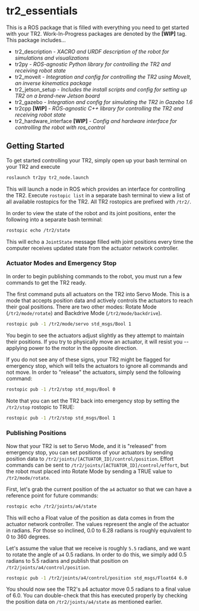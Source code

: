 # tr2_essentials
This is a ROS package that is filled with everything you need to get started with your TR2. Work-In-Progress packages are denoted by the **[WIP]** tag. This package includes...
 - tr2_description - *XACRO and URDF description of the robot for simulations and visualizations*
 - tr2py - *ROS-agnostic Python library for controlling the TR2 and receiving robot state*
 - tr2_moveit - *Integration and config for controlling the TR2 using MoveIt, an inverse kinematics package*
 - tr2_jetson_setup - *Includes the install scripts and config for setting up TR2 on a brand-new Jetson board*
 - tr2_gazebo - *Integration and config for simulating the TR2 in Gazebo 1.6*
 - tr2cpp **[WIP]** - *ROS-agnostic C++ library for controlling the TR2 and receiving robot state*
 - tr2_hardware_interface **[WIP]** - *Config and hardware interface for controlling the robot with ros_control*

## Getting Started
To get started controlling your TR2, simply open up your bash terminal on your TR2 and execute
```sh
roslaunch tr2py tr2_node.launch
```
This will launch a node in ROS which provides an interface for controlling the TR2. Execute `rostopic list` in a separate bash terminal to view a list of all available rostopics for the TR2. All TR2 rostopics are prefixed with ``/tr2/``.

In order to view the state of the robot and its joint positions, enter the following into a separate bash terminal:
```sh
rostopic echo /tr2/state
```
This will echo a `JointState` message filled with joint positions every time the computer receives updated state from the actuator network controller.

### Actuator Modes and Emergency Stop
In order to begin publishing commands to the robot, you must run a few commands to get the TR2 ready.

The first command puts all actuators on the TR2 into Servo Mode. This is a mode that accepts position data and actively controls the actuators to reach their goal positions. There are two other modes: Rotate Mode (`/tr2/mode/rotate`) and Backdrive Mode (`/tr2/mode/backdrive`).
```sh
rostopic pub -1 /tr2/mode/servo std_msgs/Bool 1
```

You begin to see the actuators adjust slightly as they attempt to maintain their positions. If you try to physically move an actuator, it will resist you -- applying power to the motor in the opposite direction.

If you do not see any of these signs, your TR2 might be flagged for emergency stop, which will tells the actuators to ignore all commands and not move. In order to "release" the actuators, simply send the following command:
```sh
rostopic pub -1 /tr2/stop std_msgs/Bool 0
```

Note that you can set the TR2 back into emergency stop by setting the `/tr2/stop` rostopic to TRUE:
```sh
rostopic pub -1 /tr2/stop std_msgs/Bool 1
```

### Publishing Positions
Now that your TR2 is set to Servo Mode, and it is "released" from emergency stop, you can set positions of your actuators by sending position data to `/tr2/joints/[ACTUATOR_ID]/control/position`. Effort commands can be sent to `/tr2/joints/[ACTUATOR_ID]/control/effort`, but the robot must placed into Rotate Mode by sending a TRUE value to `/tr2/mode/rotate`.

First, let's grab the current position of the `a4` actuator so that we can have a reference point for future commands:
```sh
rostopic echo /tr2/joints/a4/state
```

This will echo a Float value of the position as data comes in from the actuator network controller. The values represent the angle of the actuator in radians. For those so inclined, 0.0 to 6.28 radians is roughly equivalent to 0 to 360 degrees.

Let's assume the value that we receive is roughly `5.5` radians, and we want to rotate the angle of `a4` 0.5 radians. In order to do this, we simply add 0.5 radians to 5.5 radians and publish that position on `/tr2/joints/a4/control/position`.
```sh
rostopic pub -1 /tr2/joints/a4/control/position std_msgs/Float64 6.0
```

You should now see the TR2's a4 actuator move 0.5 radians to a final value of 6.0. You can double-check that this has executed properly by checking the position data on `/tr2/joints/a4/state` as mentioned earlier.

